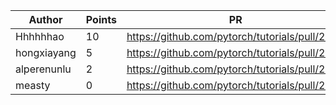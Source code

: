 | Author | Points | PR |
|--- | --- | ---|
| Hhhhhhao | 10 | https://github.com/pytorch/tutorials/pull/2676 | 
| hongxiayang | 5 | https://github.com/pytorch/tutorials/pull/2684 | 
| alperenunlu | 2 | https://github.com/pytorch/tutorials/pull/2673 | 
| measty | 0 | https://github.com/pytorch/tutorials/pull/2675 | 
